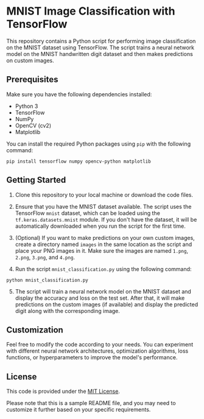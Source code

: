 # MNIST Image Classification with TensorFlow

This repository contains a Python script for performing image classification on the MNIST dataset using TensorFlow. The script trains a neural network model on the MNIST handwritten digit dataset and then makes predictions on custom images.

## Prerequisites

Make sure you have the following dependencies installed:

- Python 3
- TensorFlow
- NumPy
- OpenCV (cv2)
- Matplotlib

You can install the required Python packages using `pip` with the following command:

```
pip install tensorflow numpy opencv-python matplotlib
```

## Getting Started

1. Clone this repository to your local machine or download the code files.

2. Ensure that you have the MNIST dataset available. The script uses the TensorFlow `mnist` dataset, which can be loaded using the `tf.keras.datasets.mnist` module. If you don't have the dataset, it will be automatically downloaded when you run the script for the first time.

3. (Optional) If you want to make predictions on your own custom images, create a directory named `images` in the same location as the script and place your PNG images in it. Make sure the images are named `1.png`, `2.png`, `3.png`, and `4.png`.

4. Run the script `mnist_classification.py` using the following command:

```
python mnist_classification.py
```

5. The script will train a neural network model on the MNIST dataset and display the accuracy and loss on the test set. After that, it will make predictions on the custom images (if available) and display the predicted digit along with the corresponding image.

## Customization

Feel free to modify the code according to your needs. You can experiment with different neural network architectures, optimization algorithms, loss functions, or hyperparameters to improve the model's performance.

## License

This code is provided under the [MIT License](LICENSE).

Please note that this is a sample README file, and you may need to customize it further based on your specific requirements.
